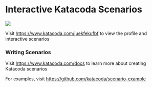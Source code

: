 # Interactive Katacoda Scenarios

[![](http://shields.katacoda.com/katacoda/juekfekufbf/count.svg)](https://www.katacoda.com/juekfekufbf "Get your profile on Katacoda.com")

Visit https://www.katacoda.com/juekfekufbf to view the profile and interactive scenarios

### Writing Scenarios
Visit https://www.katacoda.com/docs to learn more about creating Katacoda scenarios

For examples, visit https://github.com/katacoda/scenario-example
